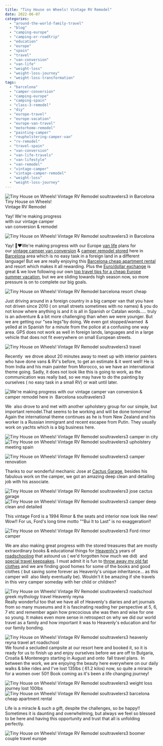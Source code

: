 ```yaml
---
title: "Tiny House on Wheels! Vintage RV Remodel"
date: 2022-06-07
categories: 
  - "around-the-world-family-travel"
  - "blog"
  - "camping-europe"
  - "camping-or-roadtrip"
  - "education"
  - "europe"
  - "spain"
  - "travel"
  - "van-conversion"
  - "van-life"
  - "weight-loss"
  - "weight-loss-journey"
  - "weight-loss-transformation"
tags: 
  - "barcelona"
  - "camper-conversion"
  - "camping-europe"
  - "camping-spain"
  - "class-3-remodel"
  - "diy"
  - "europe-travel"
  - "europe-vacation"
  - "europe-van-travel"
  - "motorhome-remodel"
  - "painting-camper"
  - "reupholstering-camper-van"
  - "rv-remodel"
  - "travel-spain"
  - "van-conversion"
  - "van-life-travels"
  - "van-lifestyle"
  - "van-remodel"
  - "vintage-camper"
  - "vintage-camper-remodel"
  - "weight-loss"
  - "weight-loss-journey"
---
```


[](https://pub-ac94b3f306b24c0dba4238943c97f2e1.r2.dev/6a00e5502a9507883302a30d3e048b200b-768x576-1.jpg)![Tiny House on Wheels! Vintage RV Remodel  soultravelers3 in Barcelona ](https://pub-ac94b3f306b24c0dba4238943c97f2e1.r2.dev/6a00e5502a9507883302a30d3dd349200b-1536x1149-1.jpg)[](https://pub-ac94b3f306b24c0dba4238943c97f2e1.r2.dev/6a00e5502a9507883302a308d628a9200c-1536x1160-1.jpg)Tiny House on Wheels!  
Vintage RV Remodel  
  
Yay! We're making progress  
with our vintage camper  
van conversion & remodel 

<!--more-->

![Tiny House on Wheels! Vintage RV Remodel  soultravelers3 in Barcelona ](https://pub-ac94b3f306b24c0dba4238943c97f2e1.r2.dev/6a00e5502a9507883302a30d3dd257200b-scaled-1.jpg)  
  
  
Yay! 🚐❤️We're making progress with our Europe [van life](http://soultravelers3new.local/2022/01/americans-van-life-in-europe-2022.html#more) plans for our [vintage camper van conversion](http://soultravelers3new.local/2022/03/camper-van-renovation-vanlife-begins-again.html#more) & [camper remodel stored](http://soultravelers3new.local/2022/02/storing-a-van-rv-camper-in-europe-vanlife-solutions-.html#more) here in [Barcelona](http://soultravelers3new.local/2022/04/21-of-the-best-things-to-do-in-barcelona-in-2022.html#more) area which is no easy task in a foreign land in a different language! But we are really enjoying this [Barcelona cheap apartment rental](http://soultravelers3new.local/2022/05/cheap-furnished-rentals-in-barcelona-beach-resort.html#more) and resort which makes it all rewarding. Plus the [Euro/dollar exchange](http://soultravelers3new.local/2022/05/-eurodollar-best-year-to-visit-europe-in-decades-.html#more) is great & we love following our own [top travel tips for a cheap Europe summer vacation](http://soultravelers3new.local/2022/04/top-tips-for-planning-a-summer-trip-to-europe-2022-cheaply.html#more), but we are sliding towards high season now, so more pressure is on to complete our big goals.   
  
![Tiny House on Wheels! Vintage RV Remodel  barcelona resort cheap ](https://pub-ac94b3f306b24c0dba4238943c97f2e1.r2.dev/6a00e5502a9507883302a2eec69a5e200d.jpg)  
  
Just driving around in a foreign country in a big camper van that you have not driven since 2010 ( on small streets sometimes with no names) & you do not know where anything is and it is all in Spanish or Catalan words..... truly is an adventure & a bit more challenging than when we were younger. But we are getting our "sea legs"by doing. We even got stopped/warned  & yelled at in Spanish for a minute from the police at a confusing one way area. GPS does not work as well in foreign lands, languages and in a large vehicle that does not fit everywhere on small European streets.   
  
![Tiny House on Wheels! Vintage RV Remodel  soultravelers3 travel ](https://pub-ac94b3f306b24c0dba4238943c97f2e1.r2.dev/6a00e5502a9507883302a2eec69a14200d.jpg)  
  
Recently  we drove about 20 minutes away to meet up with interior painters who have done vans & RV's before, to get an estimate & it went well! He is from India and his main painter from Morocco, so we have an international theme going. Sadly, it does not look like this is going to work, as the communication was really bad, so we may have to do the painting by ourselves ( no easy task in a small RV) or wait until later.   
  
![We're making progress with our vintage camper van conversion & camper remodel here in  Barcelona soultravelers3](https://pub-ac94b3f306b24c0dba4238943c97f2e1.r2.dev/6a00e5502a9507883302a308d09725200c.jpg)  
  
We  also drove to and met with another upholstery group for our simple, but important remodel.That seems to be working and will be done tomorrow! Again the international theme continues as he is from New Zealand and his worker is a Russian immigrant and recent escapee from Putin. They usually work on yachts which is a big business here.   
  
![Tiny House on Wheels! Vintage RV Remodel soultravelers3 camper in city](https://pub-ac94b3f306b24c0dba4238943c97f2e1.r2.dev/6a00e5502a9507883302a308d09746200c.jpg)  
![Tiny House on Wheels! Vintage RV Remodel soultravelers3 upholstery meeting spain](https://pub-ac94b3f306b24c0dba4238943c97f2e1.r2.dev/6a00e5502a9507883302a308d09764200c.jpg)  
  
![Tiny House on Wheels! Vintage RV Remodel soultravelers3 camper renovation ](https://pub-ac94b3f306b24c0dba4238943c97f2e1.r2.dev/6a00e5502a9507883302a308d0978b200c.jpg)  
  
Thanks to our wonderful mechanic Jose at [Cactus Garage](https://www.cactusgarage.es), besides his fabulous work on the camper, we got an amazing deep clean and detailing job with his associate.   
  
  
![Tiny House on Wheels! Vintage RV Remodel  soultravelers3 jose cactus garage](https://pub-ac94b3f306b24c0dba4238943c97f2e1.r2.dev/6a00e5502a9507883302a30d3e020b200b.jpg)  
![Tiny House on Wheels! Vintage RV Remodel soultravelers3 camper deep clean and detailed ](https://pub-ac94b3f306b24c0dba4238943c97f2e1.r2.dev/6a00e5502a9507883302a308d09992200c.jpg)  
  
This vintage Ford is a 1994 Rimor & the seats and interior now look like new! Wow!! For us, Ford's long time motto "“Bui lt to Last” is no exaggeration!!  
  
![Tiny House on Wheels! Vintage RV Remodel  soultravelers3 Ford rimor camper ](https://pub-ac94b3f306b24c0dba4238943c97f2e1.r2.dev/6a00e5502a9507883302a30d3e02a8200b.jpg)  
  
We are also making great progress with the stored treasures that are mostly extraordinary books & educational things for [Heavenly's](https://www.heavenlyreyna.com) years of [roadschooling](http://soultravelers3new.local/2010/03/long-term-family-travel-homeschool-roadschool-world-school-digitalnomad-lifestyle-design-virtual-.html) that astound us ( we'd forgotten how much we did)  and [special travel keepsakes](http://soultravelers3new.local/2022/05/travel-memories-from-around-the-world-roadschooling-.html). I must admit it is fun to [throw away my old fat clothes](http://soultravelers3new.local/2022/06/my-weight-journey-down-135lbs-612-kilos.html#more) and we are finding good homes for some of the books and good clothes ( but saving some forever as Heavenly's unique inheritance... as this camper will  also likely eventually be). Wouldn't it be amazing if she travels in this very camper someday with her child or children?  
  
![Tiny House on Wheels! Vintage RV Remodel  soultravelers3 roadschool greek mythology travel Heavenly reyna](https://pub-ac94b3f306b24c0dba4238943c97f2e1.r2.dev/6a00e5502a9507883302a308d09a10200c.jpg)  
Really wonderful too that we have all of Heavenly's diaries and art journals from so many museums and it is fascinating reading her perspective at 5, 6, 7 etc and remember again how precocious she was then and wise for one so young. It makes even more sense in retrospect on why we did our world travel as a family and how important it was to Heavenly's education and for our family bonding.   
  
![Tiny House on Wheels! Vintage RV Remodel  soultravelers3 heavenly reyna travel art roadschool](https://pub-ac94b3f306b24c0dba4238943c97f2e1.r2.dev/6a00e5502a9507883302a2eec69cc8200d.jpg)  
We found a secluded campsite at our resort here and booked it, so it is ready for us to finish up and enjoy ourselves before we are off to Bulgaria, Croatia & Montenegro starting in August and onto  fall travel plans.  In between the work, we are enjoying the beauty here everywhere on our daily walks & bike rides and I've lost 135lbs ( 61.2 kilos) now, so quite a miracle for a women over 50!! Book coming as it's been a life changing journey!  
  
![Tiny House on Wheels! Vintage RV Remodel soultravelers3 weight loss journey lost 100lbs](https://pub-ac94b3f306b24c0dba4238943c97f2e1.r2.dev/6a00e5502a9507883302a2eec69dc7200d.jpg)  
![Tiny House on Wheels! Vintage RV Remodel soultravelers3 barcelona cheap apartment rental ](https://pub-ac94b3f306b24c0dba4238943c97f2e1.r2.dev/6a00e5502a9507883302a30d3e048b200b.jpg)  
  
Life is a miracle & such a gift, despite the challenges, so be happy!! Sometimes it is daunting and overwhelming, but always we feel so blessed to be here and having this opportunity and trust that all is unfolding perfectly.  

![Tiny House on Wheels! Vintage RV Remodel  soultravelers3 boomer couple travel europe ](https://pub-ac94b3f306b24c0dba4238943c97f2e1.r2.dev/6a00e5502a9507883302a30d3e0458200b.jpg)
